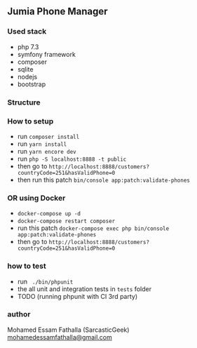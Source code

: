 ## Jumia Phone Manager

### Used stack
- php 7.3
- symfony framework
- composer
- sqlite
- nodejs
- bootstrap

### Structure 

### How to setup
- run `composer install`
- run `yarn install`
- run `yarn encore dev`
- run `php -S localhost:8888 -t public`
- then go to `http://localhost:8888/customers?countryCode=251&hasValidPhone=0`
- then run this patch `bin/console app:patch:validate-phones`

### OR using Docker
- `docker-compose up -d`
- `docker-compose restart composer`
- run this patch `docker-compose exec php bin/console app:patch:validate-phones`
- then go to `http://localhost:8888/customers?countryCode=251&hasValidPhone=0`

### how to test
- run ` ./bin/phpunit` 
- the all unit and integration tests in `tests` folder
- TODO (running phpunit with CI 3rd party)

### author
Mohamed Essam Fathalla (SarcasticGeek) <mohamedessamfathalla@gmail.com>
